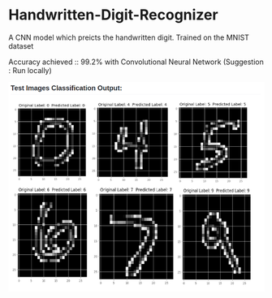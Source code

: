 # Handwritten-Digit-Recognizer
A CNN model which preicts the handwritten digit. Trained on the MNIST dataset

Accuracy achieved :: 99.2% with Convolutional Neural Network
(Suggestion : Run locally)

![alt text](https://github.com/ranjan103/Hand-Written-Digit-Recognizer/blob/master/Screenshot%20from%202019-10-09%2016-23-34.png)

